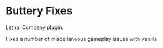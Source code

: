 # Buttery Fixes
Lethal Company plugin.

Fixes a number of miscellaneous gameplay issues with vanilla